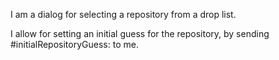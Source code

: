 I am a dialog for selecting a repository from a drop list.

I allow for setting an initial guess for the repository, by sending #initialRepositoryGuess: to me.